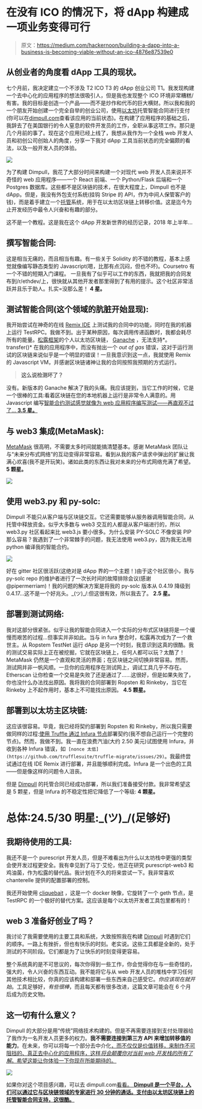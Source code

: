 # 在没有 ICO 的情况下，将 dApp 构建成一项业务变得可行

> 原文：<https://medium.com/hackernoon/building-a-dapp-into-a-business-is-becoming-viable-without-an-ico-4876e87539e0>

## 从创业者的角度看 dApp 工具的现状。

七个月前，我决定建立一个不涉及 T2 ICO T3 的 dApp 创业公司 T1。我发现构建一个去中心化的应用程序的想法很吸引人，但是我也发现整个 ICO 环境非常糟糕/有害。我的目标是创造一个产品——而不是炒作和代币的巨大横财。所以我和我的一个朋友开始创建一个完全自举的创业公司，使用[以太坊](https://hackernoon.com/tagged/ethereum)托管智能合同进行支付(你可以在[dimpull.com](https://www.dimpull.com)查看该应用的当前状态)。在构建了应用程序的基础之后，我辞去了在美国银行的令人窒息的软件开发员的工作，全职从事这项工作。那只是几个月前的事了。现在这个应用已经上线了，我想从我作为一个全栈 web 开发人员和初创公司创始人的角度，分享一下我对 dApp 工具当前状态的完全偏颇的看法，以及一般开发人员的体验。

![](img/925e3a63f8dae7859f9f082b884ef812.png)

为了构建 Dimpull，我花了大部分时间来构建一个对现代 web 开发人员来说并不奇怪的 web 应用程序——一个 React 前端、一个 Python/Flask 后端和一个 Postgres 数据库。这些都不是区块链的技术，在很大程度上，Dimpull 也不是 dApp。但是，我没有外包支付系统(挂钩 Stripe 的 API，作为中间人保管客户的钱)，而是着手建立一个[托管](https://en.wikipedia.org/wiki/Escrow)系统，用于在以太坊区块链上转移价值。这是迄今为止开发经历中最令人兴奋和有趣的部分。

这不是一个教程。这是我在这个 dApp 开发新世界的经历记录，2018 年上半年…

## **撰写智能合同:**

这是相当无痛的，而且相当有趣。有一些关于 Solidity 的不错的教程，基本上感觉就像编写静态类型的 Javascript(嗯，比那有点沉闷，但也不坏)。Coursetro 有一个不错的短期入门课程。
一旦我有了似乎可以工作的东西，我就把我的合同发布到/r/ethdev/上，很快就从其他开发者那里得到了有用的提示。这个社区非常活跃并且乐于助人。扎实=没那么差！ **4 星。**

## 测试智能合同(这个领域的肮脏开始显现):

我开始尝试在神奇的在线 [Remix IDE](https://remix.ethereum.org/) 上测试我的合同中的功能，同时在我的机器上运行 TestRPC。我做不到。出于某种原因，每次调用传递函数时，我都会耗尽所有的能量。[松露框架](http://truffleframework.com/)的个人以太坊区块链， [Ganache](http://truffleframework.com/ganache/) ，无法支持*。transfer()* 在我的应用程序中，而没有抛出一个 *out of gas* 错误，这对于运行测试的区块链来说似乎是一个明显的错误！一旦我意识到这一点，我就使用 Remix 的 Javascript VM，并感谢区块链诸神让我的合同按照我预期的方式运行。

> **这么说检测坏了？**

没有。新版本的 Ganache 解决了我的头痛。我应该提到，当它工作的时候，它是一个很棒的工具:看着区块链在您的本地机器上运行是非常令人满意的。用 Javascript 编写[智能合约测试感觉就像为 web 应用程序编写测试——再直观不过了… **3.5 星。**](http://truffleframework.com/docs/getting_started/javascript-tests)

## **与 web3 集成(MetaMask):**

[MetaMask](https://metamask.io/) 很高明，不需要太多时间就能搞清楚基本。感谢 MetaMask 团队让与“未来分布式网络”的互动变得非常容易。看到从我的客户请求中弹出的扩展让我满心欢喜(我不是开玩笑)。诸如此类的东西让我对未来的分布式网络充满了希望。 **5 颗星。**

![](img/65122fd2141d0b8835ed6de184c7f905.png)

## **使用 web3.py 和 py-solc:**

Dimpull 不能只从客户端与区块链交互。它还需要能够从服务器调用智能合同，从托管中释放资金。似乎大多数与 web3 交互的人都是从客户端进行的，所以 web3.py 社区看起来比 web3.js 要小很多。为什么安装 PY-SOLC 不像安装 PIP 那么容易？我遇到了一个非常棘手的问题，我无法使用 web3.py，因为我无法用 python 编译我的智能合约。

![](img/7af2bb06c49187cb8b772deecebb9f46.png)

好在 gitter 社区很活跃(这绝对是 dApp 界的一个主题！)由于这个社区很小，我与 py-solc repo 的维护者进行了一次长时间的故障排除会议(感谢@pipermerriam)！我的问题的解决方案是将我的 py-solc 版本从 0.4.19 降级到 0.4.17…这不是一个好兆头。\_(ツ)_/:但这很有效，所以我去了。 **2.5 星。**

## **部署到测试网络:**

我对这部分很紧张。似乎让我的智能合同进入一个实际的分布式区块链将是一个缓慢而艰苦的过程…但事实并非如此。当与 in fura 整合时，松露再次成为了一个救世主。从 Ropstem TestNet 运行 dApp 是另一个时刻，我意识到这真的很酷。我的测试交易实际上正在被挖掘，它就在区块链上，任何人都可以玩？太酷了！MetaMask 仍然是一个直观和灵活的界面；在区块链之间切换非常容易。然而，测试网并非一帆风顺。一旦你的应用程序在测试网上，调试工具几乎不存在。Etherscan 让你检查一个交易是失败了还是通过了……这很好，但是如果失败了，你也没什么办法找出原因。我将我的合同部署到 Ropsten 和 Rinkeby，当它在 Rinkeby 上不起作用时，基本上不可能找出原因。 **4.5 颗星。**

## **部署到以太坊主区块链:**

这应该很容易。毕竟，我已经将契约部署到 Ropsten 和 Rinkeby，所以我只需要做同样的过程:[使用 Truffle 通过 Infura 节点](http://truffleframework.com/tutorials/using-infura-custom-provider)部署契约(我不想自己运行一个完整的节点)。然而，我做不到。我一直在浪费汽油(大约 2.50 美元)试图使用 Infura，并收到各种 Infura 错误，如` [nonce 太低](https://github.com/trufflesuite/truffle-migrate/issues/29)`。我最终尝试通过在线 IDE Remix 进行部署，并且能够顺利完成。Infura 是一个出色的工具——但是像这样的问题令人沮丧。

但是 [Dimpull](https://www.dimpull.com/) 的托管合同已经成功部署，所以我们准备接受付款。我非常希望这是 5 颗星，但是 Infura 的不稳定性把它降低了一个等级: **4 颗星。**

# **总体:24.5/30 明星:\_(ツ)_/(足够好)**

## **我期待使用的工具:**

我还不是一个 purescript 开发人员，但是不难看出为什么以太坊栈中更强的类型会使开发过程更安全。我有幸见到了马丁·艾伦，他正在研究 purescript-web3 和鸡油菌，作为松露的替代品。我计划在不久的将来尝试一下。我非常喜欢 chanterelle 提供的配置部署的控制。

我还开始使用 [cliquebait](https://github.com/f-o-a-m/cliquebait) ，这是一个 docker 映像，它旋转了一个 geth 节点，是 TestRPC 的一个极好的替代方案。这应该是每个以太坊开发者工具包里都有的！

## **web 3 准备好创业了吗？**

我讨论了我需要使用的主要工具和系统，大致按照我在构建 [Dimpull](https://www.dimpull.com/) 时遇到它们的顺序。一路上有挫折，但也有快乐的时刻。老实说。这些工具都是全新的，处于测试的不同阶段。它们都是为了让快乐的时刻变得更容易。

整个系统真的是不可思议的，每次你得到一些工作，你会觉得你在与一些奇怪的，强大的，令人兴奋的东西互动。我不能将它与从 web 开发人员的堆栈中学习任何其他技术相比较，你真的应该构建和部署一些东西来自己感受它。*你应该现在就开始*。工具足够好，*有些很棒*，而且每天都有很多改进，这篇文章可能会在 6 个月后成为历史文物。

## **这一切有什么意义？**

Dimpull 的大部分是用“传统”网络技术构建的。但是不再需要连接到支付处理器给了我作为一名开发人员更多的权力。**我不需要连接到第三方 API 来增加转移值的能力**。在未来，你可以将每一个部分去中介化[，而不仅仅是价值转移，来制作不可阻挡的、真正去中心化的应用程序，这样*将会颠覆你对当前 web 开发栈的所有了解*。希望这能让你体验一下你现在所能期待的。](/@merunasgrincalaitis/the-ultimate-end-to-end-tutorial-to-create-and-deploy-a-fully-descentralized-dapp-in-ethereum-18f0cf6d7e0e)

![](img/ee8f8ead399ab6fecfaa5dd7abcef018.png)

如果你对这个项目感兴趣，可以去 dimpull.com[看看。 **Dimpull 是一个平台，人们可以通过它与区块链领域的专家进行 30 分钟的通话。支付由以太坊区块链上的托管智能合同支持，这很酷。**](https://www.dimpull.com/)